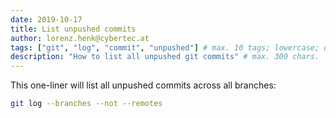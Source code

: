 ```yaml
---
date: 2019-10-17
title: List unpushed commits
author: lorenz.henk@cybertec.at
tags: ["git", "log", "commit", "unpushed"] # max. 10 tags; lowercase; dash-separated
description: "How to list all unpushed git commits" # max. 300 chars.
---
```


This one-liner will list all unpushed commits across all branches:

```sh
git log --branches --not --remotes
```
